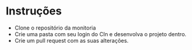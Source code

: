 # Instruções

- Clone o repositório da monitoria
- Crie uma pasta com seu login do CIn e desenvolva o projeto dentro.
- Crie um pull request com as suas alterações.

